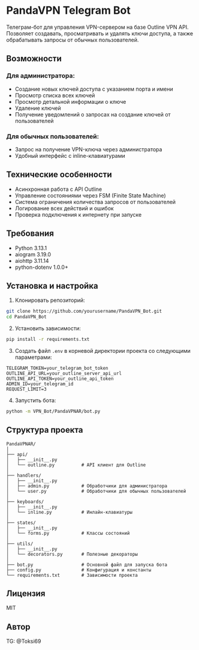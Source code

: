 # PandaVPN Telegram Bot

Телеграм-бот для управления VPN-сервером на базе Outline VPN API. Позволяет создавать, просматривать и удалять ключи доступа, а также обрабатывать запросы от обычных пользователей.

## Возможности

### Для администратора:
- Создание новых ключей доступа с указанием порта и имени
- Просмотр списка всех ключей
- Просмотр детальной информации о ключе
- Удаление ключей
- Получение уведомлений о запросах на создание ключей от пользователей

### Для обычных пользователей:
- Запрос на получение VPN-ключа через администратора
- Удобный интерфейс с inline-клавиатурами

## Технические особенности
- Асинхронная работа с API Outline
- Управление состояниями через FSM (Finite State Machine)
- Система ограничения количества запросов от пользователей
- Логирование всех действий и ошибок
- Проверка подключения к интернету при запуске

## Требования
- Python 3.13.1
- aiogram 3.19.0
- aiohttp 3.11.14
- python-dotenv 1.0.0+

## Установка и настройка

1. Клонировать репозиторий:
```bash
git clone https://github.com/yourusername/PandaVPN_Bot.git
cd PandaVPN_Bot
```

2. Установить зависимости:
```bash
pip install -r requirements.txt
```

3. Создать файл `.env` в корневой директории проекта со следующими параметрами:
```
TELEGRAM_TOKEN=your_telegram_bot_token
OUTLINE_API_URL=your_outline_server_api_url
OUTLINE_API_TOKEN=your_outline_api_token
ADMIN_ID=your_telegram_id
REQUEST_LIMIT=3
```

4. Запустить бота:
```bash
python -m VPN_Bot/PandaVPNAR/bot.py
```

## Структура проекта

```
PandaVPNAR/
│
├── api/
│   ├── __init__.py
│   └── outline.py          # API клиент для Outline
│
├── handlers/
│   ├── __init__.py
│   ├── admin.py            # Обработчики для администратора
│   └── user.py             # Обработчики для обычных пользователей
│
├── keyboards/
│   ├── __init__.py
│   └── inline.py           # Инлайн-клавиатуры
│
├── states/
│   ├── __init__.py
│   └── forms.py            # Классы состояний
│
├── utils/
│   ├── __init__.py
│   └── decorators.py       # Полезные декораторы
│
├── bot.py                  # Основной файл для запуска бота
├── config.py               # Конфигурация и константы
└── requirements.txt        # Зависимости проекта
```

## Лицензия
MIT

## Автор
TG: @Toksi69
